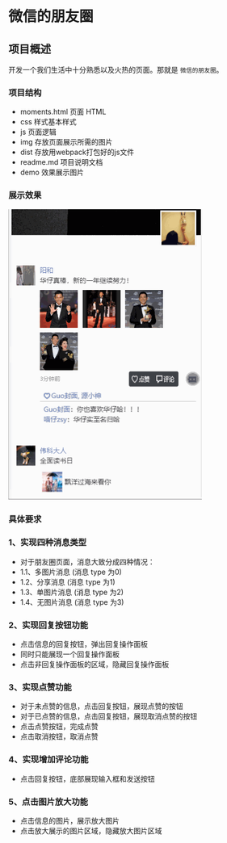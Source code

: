 # 微信的朋友圈

## 项目概述

开发一个我们生活中十分熟悉以及火热的页面。那就是 `微信的朋友圈`。

[](__split__)

### 项目结构

- moments.html 页面 HTML
- css 样式基本样式
- js 页面逻辑
- img 存放页面展示所需的图片
- dist 存放用webpack打包好的js文件
- readme.md 项目说明文档
- demo 效果展示图片

### 展示效果

![效果图片](https://github.com/Andychoi123/Circle-of-friends/raw/master/demo/momentDemo1.gif)

### 具体要求

### 1、实现四种消息类型

- 对于朋友圈页面，消息大致分成四种情况：
- 1.1、多图片消息 (消息 type 为0)
- 1.2、分享消息  (消息 type 为1)
- 1.3、单图片消息 (消息 type 为2)
- 1.4、无图片消息 (消息 type 为3)

### 2、实现回复按钮功能

- 点击信息的回复按钮，弹出回复操作面板
- 同时只能展现一个回复操作面板
- 点击非回复操作面板的区域，隐藏回复操作面板

### 3、实现点赞功能

- 对于未点赞的信息，点击回复按钮，展现点赞的按钮
- 对于已点赞的信息，点击回复按钮，展现取消点赞的按钮
- 点击点赞按钮，完成点赞
- 点击取消按钮，取消点赞

### 4、实现增加评论功能

- 点击回复按钮，底部展现输入框和发送按钮

### 5、点击图片放大功能

- 点击信息的图片，展示放大图片
- 点击放大展示的图片区域，隐藏放大图片区域
